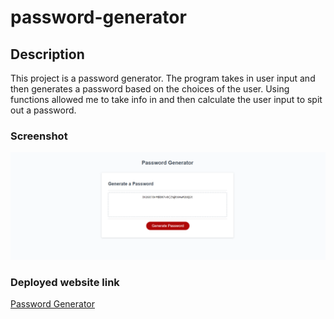 # password-generator

## Description
This project is a password generator. The program takes in user input and then generates a password based on the choices of the user. Using functions allowed me to take info in and then calculate the user input to spit out a password.



### Screenshot
 ![Password Generator Screenshot](./assets/Password-generator.PNG)

### Deployed website link
[Password Generator](https://amassey42.github.io/password-generator/)